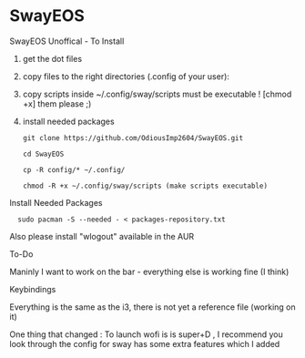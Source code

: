 # SwayEOS
SwayEOS
Unoffical - To Install
1) get the dot files

2) copy files to the right directories (.config of your user):

3) copy scripts inside ~/.config/sway/scripts must be executable ! [chmod +x] them please ;)

4) install needed packages

       git clone https://github.com/OdiousImp2604/SwayEOS.git

       cd SwayEOS

       cp -R config/* ~/.config/

       chmod -R +x ~/.config/sway/scripts (make scripts executable)
 
 Install Needed Packages
 
      sudo pacman -S --needed - < packages-repository.txt
      
  Also please install "wlogout" available in the AUR    

To-Do

Maninly I want to work on the bar - everything else is working fine (I think)

Keybindings

Everything is the same as the i3, there is not yet a reference file (working on it)

One thing that changed : To launch wofi is is super+D , I recommend you look through the config for sway has some extra features which I added
